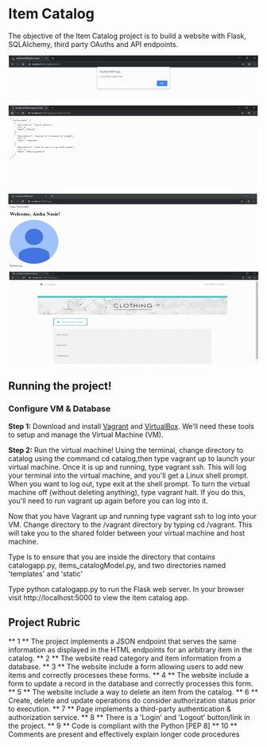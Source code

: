 # Item Catalog
The objective of the Item Catalog project is to build a website with Flask, SQLAlchemy, third party OAuths and API endpoints.

![Screenshot](catalogScreenshots.png)

## Running the project!

### Configure VM & Database

**Step 1:** Download and install [Vagrant](https://www.vagrantup.com/) and [VirtualBox](https://www.virtualbox.org). We’ll need these tools to setup and manage the Virtual Machine (VM). 


**Step 2:** Run the virtual machine!
Using the terminal, change directory to catalog using the command cd catalog,then type vagrant up to launch your virtual machine.
Once it is up and running, type vagrant ssh. This will log your terminal into the virtual machine, and you'll get a Linux shell prompt. When you want to log out, type exit at the shell prompt. To turn the virtual machine off (without deleting anything), type vagrant halt. If you do this, you'll need to run vagrant up again before you can log into it.

Now that you have Vagrant up and running type vagrant ssh to log into your VM. Change directory to the /vagrant directory by typing cd /vagrant. This will take you to the shared folder between your virtual machine and host machine.

Type ls to ensure that you are inside the directory that contains catalogapp.py, items_catalogModel.py, and two directories named 'templates' and 'static'

Type python catalogapp.py to run the Flask web server. In your browser visit http://localhost:5000 to view the item catalog app.  

## Project Rubric

** 1 ** The project implements a JSON endpoint that serves the same information as displayed in the HTML endpoints for an arbitrary item in the catalog.
** 2 ** The website read category and item information from a database.
** 3 ** The website include a form allowing users to add new items and correctly processes these forms.
** 4 ** The website include a form to update a record in the database and correctly processes this form.
** 5 ** The website include a way to delete an item from the catalog.
** 6 ** Create, delete and update operations do consider authorization status prior to execution.
** 7 ** Page implements a third-party authentication & authorization service.
** 8 ** There is a 'Login' and 'Logout' button/link in the project.
** 9 ** Code is compliant with the Python [PEP 8]
** 10 ** Comments are present and effectively explain longer code procedures
